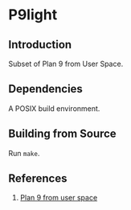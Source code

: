 # P9light

## Introduction

Subset of Plan 9 from User Space.

## Dependencies

A POSIX build environment.

## Building from Source

Run `make`.

## References

1. [Plan 9 from user space](https://9fans.github.io/plan9port)
